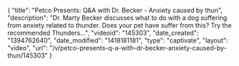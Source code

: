 {
    "title": "Petco Presents: Q&A with Dr. Becker - Anxiety caused by thun",
    "description": "Dr. Marty Becker discusses what to do with a dog suffering from anxiety related to thunder. Does your pet have suffer from this? Try the recommended Thunders...",
    "videoid": "145303",
    "date_created": "1394762640",
    "date_modified": "1418181181",
    "type": "captivate",
    "layout": "video",
    "url": "\/v\/petco-presents-q-a-with-dr-becker-anxiety-caused-by-thun\/145303"
}